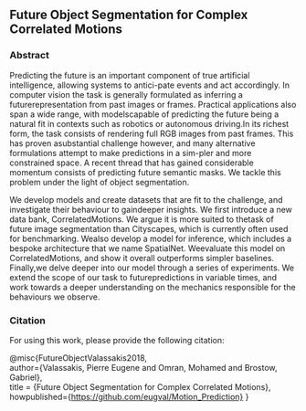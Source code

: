 ## Future Object Segmentation for Complex Correlated Motions

### Abstract
Predicting the future is an important component of true artificial intelligence, allowing systems to antici-pate events and act accordingly. In computer vision the task is generally formulated as inferring a futurerepresentation from past images or frames.  Practical applications also span a wide range, with modelscapable of predicting the future being a natural fit in contexts such as robotics or autonomous driving.In its richest form, the task consists of rendering full RGB images from past frames.  This has proven asubstantial challenge however, and many alternative formulations attempt to make predictions in a sim-pler and more constrained space.  A recent thread that has gained considerable momentum consists of predicting future semantic masks. We tackle this problem under the light of object segmentation.

We develop models and create datasets that are fit to the challenge, and investigate their behaviour to gaindeeper insights. We first introduce a new data bank, CorrelatedMotions. We argue it is more suited to thetask of future image segmentation than Cityscapes, which is currently often used for benchmarking. Wealso develop a model for inference, which includes a bespoke architecture that we name SpatialNet. Weevaluate this model on CorrelatedMotions, and show it overall outperforms simpler baselines.  Finally,we delve deeper into our model through a series of experiments. We extend the scope of our task to futurepredictions in variable times, and work towards a deeper understanding on the mechanics responsible for the behaviours we observe.

### Citation
For using this work, please provide the following citation:

@misc{FutureObjectValassakis2018, \
author={Valassakis, Pierre Eugene and Omran, Mohamed and Brostow, Gabriel},\
title = {Future Object Segmentation for Complex Correlated Motions},\
howpublished={https://github.com/eugval/Motion_Prediction}
}